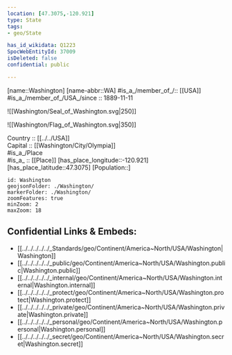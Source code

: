```yaml
---
location: [47.3075,-120.921] 
type: State
tags:
- geo/State

has_id_wikidata: Q1223 
SpocWebEntityId: 37009
isDeleted: false
confidential: public

---
```

[name::Washington] 
[name-abbr::WA] 
#is_a_/member_of_/:: [[USA]]
#is_a_/member_of_/USA_/since :: 1889-11-11 


![[Washington/Seal_of_Washington.svg|250]] 

![[Washington/Flag_of_Washington.svg|350]] 


Country :: [[../../USA]]  
Capital :: [[Washington/City/Olympia]]  
#is_a_/Place  
#is_a_ :: [[Place]] 
[has_place_longitude::-120.921] 
[has_place_latitude::47.3075] 
[Population::] 



```leaflet
id: Washington
geojsonFolder: ./Washington/
markerFolder: ./Washington/
zoomFeatures: true 
minZoom: 2 
maxZoom: 18
```


## Confidential Links & Embeds: 
- [[../../../../../_Standards/geo/Continent/America~North/USA/Washington|Washington]] 
- [[../../../../../_public/geo/Continent/America~North/USA/Washington.public|Washington.public]] 
- [[../../../../../_internal/geo/Continent/America~North/USA/Washington.internal|Washington.internal]] 
- [[../../../../../_protect/geo/Continent/America~North/USA/Washington.protect|Washington.protect]] 
- [[../../../../../_private/geo/Continent/America~North/USA/Washington.private|Washington.private]] 
- [[../../../../../_personal/geo/Continent/America~North/USA/Washington.personal|Washington.personal]] 
- [[../../../../../_secret/geo/Continent/America~North/USA/Washington.secret|Washington.secret]] 

